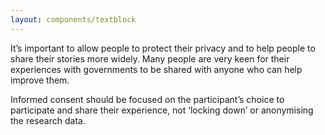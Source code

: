 ```yaml
---
layout: components/textblock
---
```


It’s important to allow people to protect their privacy and to help people to share their stories  more widely. Many people are very keen for their experiences with governments to be shared with anyone who can help improve them.

Informed consent should be focused on the participant’s choice to participate and share their experience, not ‘locking down’ or anonymising the research data.
